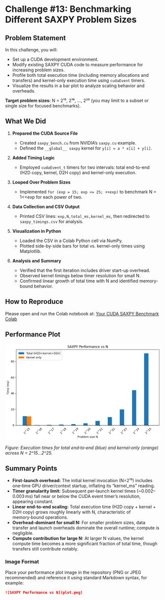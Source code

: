 # Challenge #13: Benchmarking Different SAXPY Problem Sizes

## Problem Statement

In this challenge, you will:

- Set up a CUDA development environment.
- Modify existing SAXPY CUDA code to measure performance for increasing problem sizes.
- Profile both total execution time (including memory allocations and transfers) and kernel-only execution time using `cudaEvent` timers.
- Visualize the results in a bar plot to analyze scaling behavior and overheads.

**Target problem sizes:** N = 2¹⁵, 2¹⁶, …, 2²⁵ (you may limit to a subset or single size for focused benchmarks).

## What We Did

1. **Prepared the CUDA Source File**  
   - Created `saxpy_bench.cu` from NVIDIA’s `saxpy.cu` example.  
   - Defined the `__global__ saxpy` kernel for `y[i] = a * x[i] + y[i]`.

2. **Added Timing Logic**  
   - Employed `cudaEvent_t` timers for two intervals: total end-to-end (H2D copy, kernel, D2H copy) and kernel-only execution.

3. **Looped Over Problem Sizes**  
   - Implemented `for (exp = 15; exp <= 25; ++exp)` to benchmark N = 1<<exp for each power of two.

4. **Data Collection and CSV Output**  
   - Printed CSV lines: `exp,N,total_ms,kernel_ms`, then redirected to `saxpy_timings.csv` for analysis.

5. **Visualization in Python**  
   - Loaded the CSV in a Colab Python cell via NumPy.  
   - Plotted side-by-side bars for total vs. kernel-only times using Matplotlib.

6. **Analysis and Summary**  
   - Verified that the first iteration includes driver start-up overhead.  
   - Observed kernel timings below timer resolution for small N.  
   - Confirmed linear growth of total time with N and identified memory-bound behavior.

## How to Reproduce

Please open and run the Colab notebook at: [Your CUDA SAXPY Benchmark Colab](https://colab.research.google.com/drive/1Kpr5OXIo7wGUZkylt19HKSLoNQNCXFz9?usp=sharing)

## Performance Plot

![SAXPY Performance vs N](KernelTiming.png)

*Figure: Execution times for total end‑to‑end (blue) and kernel‑only (orange) across N = 2^15…2^25.*

## Summary Points

- **First‑launch overhead:** The initial kernel invocation (N=2¹⁵) includes one‑time GPU driver/context startup, inflating its “kernel_ms” reading.
- **Timer granularity limit:** Subsequent per‑launch kernel times (~0.002–0.003 ms) fall near or below the CUDA event timer’s resolution, appearing constant.
- **Linear end‑to‑end scaling:** Total execution time (H2D copy + kernel + D2H copy) grows roughly linearly with N, characteristic of memory‑bound operations.
- **Overhead-dominant for small N:** For smaller problem sizes, data transfer and launch overheads dominate the overall runtime; compute is negligible.
- **Compute contribution for large N:** At larger N values, the kernel compute time becomes a more significant fraction of total time, though transfers still contribute notably.

### Image Format

Place your performance plot image in the repository (PNG or JPEG recommended) and reference it using standard Markdown syntax, for example:

```markdown
![SAXPY Performance vs N](plot.png)
```

